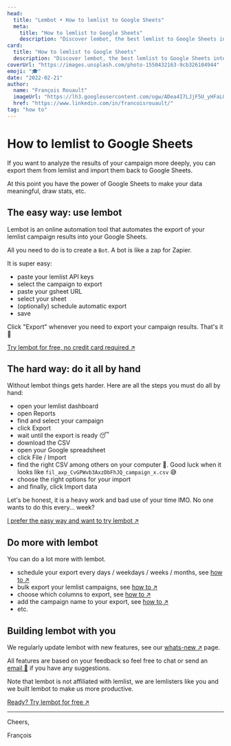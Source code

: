 ```yaml
---
head:
  title: "Lembot • How to lemlist to Google Sheets"
  meta:
    title: "How to lemlist to Google Sheets"
    description: "Discover lembot, the best lemlist to Google Sheets integration. Made for lemlisters by lemlisters"
card:
  title: "How to lemlist to Google Sheets"
  description: "Discover lembot, the best lemlist to Google Sheets integration. Made for lemlisters by lemlisters."
coverUrl: "https://images.unsplash.com/photo-1550432163-9cb326104944"
emoji: "🎓"
date: "2022-02-21"
author:
  name: "François Rouault"
  imageUrl: "https://lh3.googleusercontent.com/ogw/ADea4I7LJjF5U_yHFaLQIoNCysLkiEHPLHnWKxj0i1SadVY=s32-c-mo"
  href: "https://www.linkedin.com/in/francoisrouault/"
tag: "how to"
---
```


# How to lemlist to Google Sheets

If you want to analyze the results of your campaign more deeply, you can export them from lemlist and import them back to Google Sheets.

At this point you have the power of Google Sheets to make your data meaningful, draw stats, etc.

## The easy way: use lembot

Lembot is an online automation tool that automates the export of your lemlist campaign results into your Google Sheets.

All you need to do is to create a `Bot`. A bot is like a zap for Zapier.

It is super easy:

- paste your lemlist API keys
- select the campaign to export
- paste your gsheet URL
- select your sheet
- (optionally) schedule automatic export
- save

Click "Export" whenever you need to export your campaign results. That's it 🎉

[Try lembot for free, no credit card required ↗️](https://lembot.com/signup)

## The hard way: do it all by hand

Without lembot things gets harder. Here are all the steps you must do all by hand:

- open your lemlist dashboard
- open Reports
- find and select your campaign
- click Export
- wait until the export is ready 😴
- download the CSV
- open your Google spreadsheet
- click File / Import
- find the right CSV among others on your computer 🤯. Good luck when it looks like `fil_axp_CvGPWvb3AxzDbFhJQ_campaign_x.csv` 😅
- choose the right options for your import
- and finally, click Import data

Let's be honest, it is a heavy work and bad use of your time IMO. No one wants to do this every... week?

[I prefer the easy way and want to try lembot ↗️](https://lembot.com/signup)

## Do more with lembot

You can do a lot more with lembot.

- schedule your export every days / weekdays / weeks / months, see [how to ↗️](https://lembot.com/blog/schedule-exports)
- bulk export your lemlist campaigns, see [how to ↗️](https://lembot.com/blog/bulk-export-your-lemlist-campaigns)
- choose which columns to export, see [how to ↗️](https://lembot.com/blog/keep-your-lemlist-export-minimalist-and-consistent)
- add the campaign name to your export, see [how to ↗️](https://lembot.com/blog/add-the-campaign-name-in-your-export)
- etc.

## Building lembot with you

We regularly update lembot with new features, see our [whats-new ↗️](https://lembot.com/whats-new) page.

All features are based on your feedback so feel free to chat or send an [email 📧](francois@lembot.com) if you have any suggestions.

Note that lembot is not affiliated with lemlist, we are lemlisters like you and we built lembot to make us more productive.

[Ready? Try lembot for free ↗️](https://lembot.com/signup)

---

Cheers,

François
